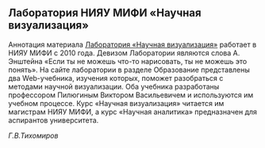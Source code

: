 ## Лаборатория НИЯУ МИФИ «Научная визуализация»

Аннотация материала
[Лаборатория «Научная визуализация»](http://sv-journal.org/unl) работает в НИЯУ МИФИ с 2010 года. Девизом Лаборатории
являются слова А. Энштейна «Если ты не можешь что-то нарисовать, ты не можешь это понять». На
сайте лаборатории в разделе Образование представлены два Web-учебника, изучения которых,
поможет разобраться с методами научной визуализации. Оба учебника разработаны
профессором Пилюгиным Виктором Васильевичем и используются им учебном процессе. Курс
«Научная визуализация» читается им магистрам НИЯУ МИФИ, а курс «Научная аналитика»
предназначен для аспирантов университета.



*Г.В.Тихомиров*